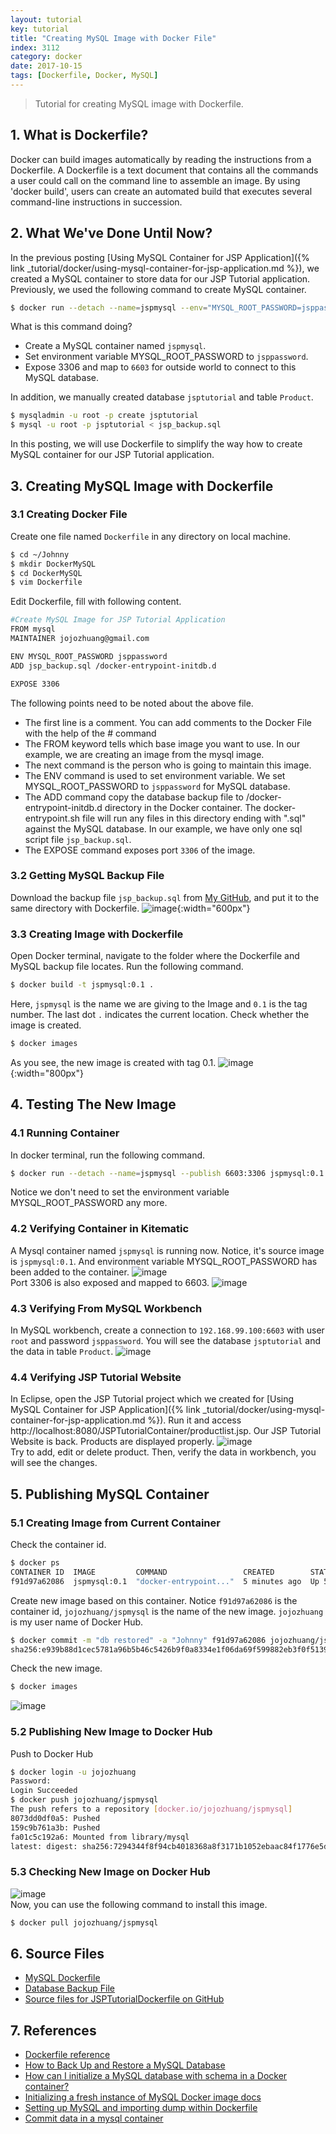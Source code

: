 ```yaml
---
layout: tutorial
key: tutorial
title: "Creating MySQL Image with Docker File"
index: 3112
category: docker
date: 2017-10-15
tags: [Dockerfile, Docker, MySQL]
---
```


> Tutorial for creating MySQL image with Dockerfile.

## 1. What is Dockerfile?
Docker can build images automatically by reading the instructions from a Dockerfile. A Dockerfile is a text document that contains all the commands a user could call on the command line to assemble an image. By using 'docker build', users can create an automated build that executes several command-line instructions in succession.

## 2. What We've Done Until Now?
In the previous posting [Using MySQL Container for JSP Application]({% link _tutorial/docker/using-mysql-container-for-jsp-application.md %}), we created a MySQL container to store data for our JSP Tutorial application. Previously, we used the following command to create MySQL container.
```sh
$ docker run --detach --name=jspmysql --env="MYSQL_ROOT_PASSWORD=jsppassword" --publish 6603:3306 mysql
```
What is this command doing?
* Create a MySQL container named `jspmysql`.
* Set environment variable MYSQL_ROOT_PASSWORD to `jsppassword`.
* Expose 3306 and map to `6603` for outside world to connect to this MySQL database.

In addition, we manually created database `jsptutorial` and table `Product`.
```sh
$ mysqladmin -u root -p create jsptutorial
$ mysql -u root -p jsptutorial < jsp_backup.sql
```

In this posting, we will use Dockerfile to simplify the way how to create MySQL container for our JSP Tutorial application.

## 3. Creating MySQL Image with Dockerfile
### 3.1 Creating Docker File
Create one file named `Dockerfile` in any directory on local machine.
```sh
$ cd ~/Johnny
$ mkdir DockerMySQL
$ cd DockerMySQL
$ vim Dockerfile
```
Edit Dockerfile, fill with following content.
```sh
#Create MySQL Image for JSP Tutorial Application
FROM mysql
MAINTAINER jojozhuang@gmail.com

ENV MYSQL_ROOT_PASSWORD jsppassword
ADD jsp_backup.sql /docker-entrypoint-initdb.d

EXPOSE 3306
```
The following points need to be noted about the above file.
* The first line is a comment. You can add comments to the Docker File with the help of the # command
* The FROM keyword tells which base image you want to use. In our example, we are creating an image from the mysql image.
* The next command is the person who is going to maintain this image.
* The ENV command is used to set environment variable. We set MYSQL_ROOT_PASSWORD to `jsppassword` for MySQL database.
* The ADD command copy the database backup file to /docker-entrypoint-initdb.d directory in the Docker container. The docker-entrypoint.sh file will run any files in this directory ending with ".sql" against the MySQL database. In our example, we have only one sql script file `jsp_backup.sql`.
* The EXPOSE command exposes port `3306` of the image.

### 3.2 Getting MySQL Backup File
Download the backup file `jsp_backup.sql` from [My GitHub](https://github.com/jojozhuang/Tutorials/blob/master/JSPTutorialDockerfile/Docker/jsp_backup.sql), and put it to the same directory with Dockerfile.
![image](/public/images/devops/3112/dockerfiles.png){:width="600px"}  

### 3.3 Creating Image with Dockerfile
Open Docker terminal, navigate to the folder where the Dockerfile and MySQL backup file locates. Run the following command.
```sh
$ docker build -t jspmysql:0.1 .
```
Here, `jspmysql` is the name we are giving to the Image and `0.1` is the tag number. The last dot `.` indicates the current location. Check whether the image is created.
```sh
$ docker images
```
As you see, the new image is created with tag 0.1.
![image](/public/images/devops/3112/imagecreated.png){:width="800px"}  

## 4. Testing The New Image
### 4.1 Running Container
In docker terminal, run the following command.
```sh
$ docker run --detach --name=jspmysql --publish 6603:3306 jspmysql:0.1
```
Notice we don't need to set the environment variable MYSQL_ROOT_PASSWORD any more.
### 4.2 Verifying Container in Kitematic
A Mysql container named `jspmysql` is running now. Notice, it's source image is `jspmysql:0.1`. And environment variable MYSQL_ROOT_PASSWORD has been added to the container.
![image](/public/images/devops/3112/general.png)  
Port 3306 is also exposed and mapped to 6603.
![image](/public/images/devops/3112/ports.png)  

### 4.3 Verifying From MySQL Workbench
In MySQL workbench, create a connection to `192.168.99.100:6603` with user `root` and password `jsppassword`. You will see the database `jsptutorial` and the data in table `Product`.
![image](/public/images/devops/3112/workbench.png)  

### 4.4 Verifying JSP Tutorial Website
In Eclipse, open the JSP Tutorial project which we created for [Using MySQL Container for JSP Application]({% link _tutorial/docker/using-mysql-container-for-jsp-application.md %}). Run it and access
http://localhost:8080/JSPTutorialContainer/productlist.jsp. Our JSP Tutorial Website is back. Products are displayed properly.
![image](/public/images/devops/3112/productlist.png)  
Try to add, edit or delete product. Then, verify the data in workbench, you will see the changes.

## 5. Publishing MySQL Container
### 5.1 Creating Image from Current Container
Check the container id.
```sh
$ docker ps
CONTAINER ID  IMAGE         COMMAND                 CREATED        STATUS         PORTS                   NAMES
f91d97a62086  jspmysql:0.1  "docker-entrypoint..."  5 minutes ago  Up 5 minutes   0.0.0.0:6603->3306/tcp  jspmysql
```
Create new image based on this container. Notice `f91d97a62086` is the container id, `jojozhuang/jspmysql` is the name of the new image. `jojozhuang` is my user name of Docker Hub.
```sh
$ docker commit -m "db restored" -a "Johnny" f91d97a62086 jojozhuang/jspmysql
sha256:e939b88d1cec5781a96b5b46c5426b9f0a8334e1f06da69f599882eb3f0f5139
```
Check the new image.
```sh
$ docker images
```
![image](/public/images/devops/3112/newimage.png)  
### 5.2 Publishing New Image to Docker Hub
Push to Docker Hub
```sh
$ docker login -u jojozhuang
Password:
Login Succeeded
$ docker push jojozhuang/jspmysql
The push refers to a repository [docker.io/jojozhuang/jspmysql]
8073dd0df0a5: Pushed
159c9b761a3b: Pushed
fa01c5c192a6: Mounted from library/mysql
latest: digest: sha256:7294344f8f94cb4018368a8f3171b1052ebaac84f1776e5d5d4a544c1f45708b size: 2824
```
### 5.3 Checking New Image on Docker Hub
![image](/public/images/devops/3112/dockerhub.png)  
Now, you can use the following command to install this image.
```sh
$ docker pull jojozhuang/jspmysql
```

## 6. Source Files
* [MySQL Dockerfile](https://github.com/jojozhuang/Tutorials/blob/master/JSPTutorialDockerfile/DockerMySQL/Dockerfile)
* [Database Backup File](https://github.com/jojozhuang/Tutorials/blob/master/JSPTutorialDockerfile/DockerMySQL/jsp_backup.sql)
* [Source files for JSPTutorialDockerfile on GitHub](https://github.com/jojozhuang/Tutorials/tree/master/JSPTutorialDockerfile)

## 7. References
* [Dockerfile reference](https://docs.docker.com/engine/reference/builder/)
* [How to Back Up and Restore a MySQL Database](http://webcheatsheet.com/sql/mysql_backup_restore.php)
* [How can I initialize a MySQL database with schema in a Docker container?](https://stackoverflow.com/questions/29145370/how-can-i-initialize-a-mysql-database-with-schema-in-a-docker-container)
* [Initializing a fresh instance of MySQL Docker image docs](https://hub.docker.com/_/mysql/)
* [Setting up MySQL and importing dump within Dockerfile](https://stackoverflow.com/questions/25920029/setting-up-mysql-and-importing-dump-within-dockerfile)
* [Commit data in a mysql container](https://stackoverflow.com/questions/30740828/commit-data-in-a-mysql-container)
